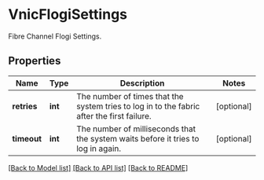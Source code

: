 # VnicFlogiSettings

Fibre Channel Flogi Settings. 
## Properties
Name | Type | Description | Notes
------------ | ------------- | ------------- | -------------
**retries** | **int** | The number of times that the system tries to log in to the fabric after the first failure.   | [optional] 
**timeout** | **int** | The number of milliseconds that the system waits before it tries to log in again.    | [optional] 

[[Back to Model list]](../README.md#documentation-for-models) [[Back to API list]](../README.md#documentation-for-api-endpoints) [[Back to README]](../README.md)


